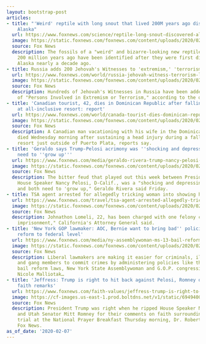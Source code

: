 ```yaml
---
layout: bootstrap-post
articles:
- title: "'Weird' reptile with long snout that lived 200M years ago discovered in
    Alaska"
  url: https://www.foxnews.com/science/reptile-long-snout-discovered-alaska
  image: https://static.foxnews.com/foxnews.com/content/uploads/2020/02/thalattosaurus-2.jpg
  source: Fox News
  description: The fossils of a "weird" and bizarre-looking new reptile species from
    200 million years ago have been identified after they were first discovered in
    Alaska nearly a decade ago.
- title: Russia adds 200 Jehovah's Witnesses to 'extremism,' 'terrorism' list
  url: https://www.foxnews.com/world/russia-jehovah-witness-terrorism-list
  image: https://static.foxnews.com/foxnews.com/content/uploads/2020/02/extremist-1russia.jpg
  source: Fox News
  description: Hundreds of Jehovah's Witnesses in Russia have been added to a list
    of "Persons Involved in Extremism or Terrorism," according to the organization.
- title: 'Canadian tourist, 42, dies in Dominican Republic after falling down stairs
    at all-inclusive resort: report'
  url: https://www.foxnews.com/world/canada-tourist-dies-dominican-republic-fall
  image: https://static.foxnews.com/foxnews.com/content/uploads/2020/02/Mark-Winchester-Facebook.jpg
  source: Fox News
  description: A Canadian man vacationing with his wife in the Dominican Republic
    died Wednesday morning after sustaining a head injury during a fall at an all-inclusive
    resort just outside of Puerto Plata, reports say.
- title: 'Geraldo says Trump-Pelosi acrimony was ''shocking and depressing'': Both
    need to ''grow up'''
  url: https://www.foxnews.com/media/geraldo-rivera-trump-nancy-pelosi-grow-up
  image: https://static.foxnews.com/foxnews.com/content/uploads/2020/02/trump-geraldo-pelosi-AP-FOX.jpg
  source: Fox News
  description: The bitter feud that played out this week between President Trump and
    House Speaker Nancy Pelosi, D-Calif., was a "shocking and depressing" spectacle
    and both need to 'grow up," Geraldo Rivera said Friday.
- title: TSA agent arrested for allegedly tricking woman into showing her breasts
  url: https://www.foxnews.com/travel/tsa-agent-arrested-allegedly-tricking-woman-showing-breasts
  image: https://static.foxnews.com/foxnews.com/content/uploads/2020/02/TSASecurityLineIstock.jpg
  source: Fox News
  description: Johnathon Lomeli, 22, has been charged with one felony count of ”false
    imprisonment," California's Attorney General said.
- title: 'New York GOP lawmaker: AOC, Bernie want to bring bad'' policies like bail
    reform to federal level'
  url: https://www.foxnews.com/media/ny-assemblywoman-ms-13-bail-reform-laws-aoc-bernie-sanders
  image: https://static.foxnews.com/foxnews.com/content/uploads/2020/02/NICOLE-M.jpg
  source: Fox News
  description: Liberal lawmakers are making it easier for criminals, illegal immigrants,
    and gang members to commit crimes by administering policies like the newly-implemented
    bail reform laws, New York State Assemblywoman and G.O.P. congressional candidate
    Nicole Malliotak…
- title: 'Jeffress: Trump is right to hit back against Pelosi, Romney on ''phony''
    faith remarks'
  url: https://www.foxnews.com/faith-values/jeffress-trump-is-right-to-hit-back-against-pelosi-romney-on-phony-faith-remarks
  image: https://cf-images.us-east-1.prod.boltdns.net/v1/static/694940094001/ad870799-7cae-4899-aa20-7ec15890aa86/cb3d18fc-f976-4077-a97f-4ee4248b193e/1280x720/match/image.jpg
  source: Fox News
  description: President Trump was right when he ripped House Speaker Nancy Pelosi
    and Utah Senator Mitt Romney for their comments on faith surrounding the impeachment
    trial at the National Prayer Breakfast Thursday morning, Dr. Robert Jeffress told
    Fox News.
as_of_date: '2020-02-07'
---
```


